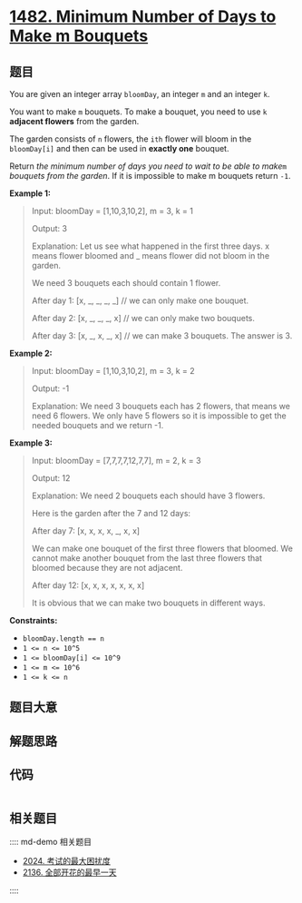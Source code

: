 # [1482. Minimum Number of Days to Make m Bouquets](https://leetcode.com/problems/minimum-number-of-days-to-make-m-bouquets/)

## 题目

You are given an integer array `bloomDay`, an integer `m` and an integer `k`.

You want to make `m` bouquets. To make a bouquet, you need to use `k`
**adjacent flowers** from the garden.

The garden consists of `n` flowers, the `ith` flower will bloom in the
`bloomDay[i]` and then can be used in **exactly one** bouquet.

Return _the minimum number of days you need to wait to be able to make_`m`
_bouquets from the garden_. If it is impossible to make m bouquets return
`-1`.

**Example 1:**

> Input: bloomDay = [1,10,3,10,2], m = 3, k = 1
>
> Output: 3
>
> Explanation: Let us see what happened in the first three days. x means flower bloomed and \_ means flower did not bloom in the garden.
>
> We need 3 bouquets each should contain 1 flower.
>
> After day 1: [x, _, _, _, _] // we can only make one bouquet.
>
> After day 2: [x, _, _, _, x] // we can only make two bouquets.
>
> After day 3: [x, _, x, _, x] // we can make 3 bouquets. The answer is 3.

**Example 2:**

> Input: bloomDay = [1,10,3,10,2], m = 3, k = 2
>
> Output: -1
>
> Explanation: We need 3 bouquets each has 2 flowers, that means we need 6 flowers. We only have 5 flowers so it is impossible to get the needed bouquets and we return -1.

**Example 3:**

> Input: bloomDay = [7,7,7,7,12,7,7], m = 2, k = 3
>
> Output: 12
>
> Explanation: We need 2 bouquets each should have 3 flowers.
>
> Here is the garden after the 7 and 12 days:
>
> After day 7: [x, x, x, x, _, x, x]
>
> We can make one bouquet of the first three flowers that bloomed. We cannot make another bouquet from the last three flowers that bloomed because they are not adjacent.
>
> After day 12: [x, x, x, x, x, x, x]
>
> It is obvious that we can make two bouquets in different ways.

**Constraints:**

- `bloomDay.length == n`
- `1 <= n <= 10^5`
- `1 <= bloomDay[i] <= 10^9`
- `1 <= m <= 10^6`
- `1 <= k <= n`

## 题目大意

## 解题思路

## 代码

```javascript

```

## 相关题目

:::: md-demo 相关题目

- [2024. 考试的最大困扰度](https://leetcode.com/problems/maximize-the-confusion-of-an-exam)
- [2136. 全部开花的最早一天](https://leetcode.com/problems/earliest-possible-day-of-full-bloom)

::::
